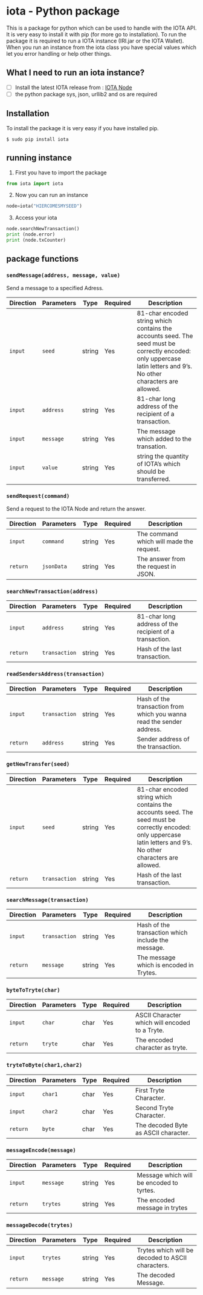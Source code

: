 # iota - Python package

This is a package for python which can be
used to handle with the IOTA API. It is very easy to install it with pip (for more go to installation). To run the  package it is required to run a IOTA instance (IRI.jar or the IOTA Wallet).
When you run an instance from the iota class you have special values which let you error handling or help other things.

## What I need to run an iota instance?

- [ ] Install the latest IOTA release from : [IOTA Node](https://github.com/IOTAledger/iota-gui-beta/releases)
- [ ] the python package sys, json, urllib2 and os are required

## Installation

To install the package it is very easy if you have installed pip.

```ShellSession
$ sudo pip install iota
```

## running instance

1. First you have to import the package 
```Python
from iota import iota
```

2. Now you can run an instance 
```Python
node=iota("HIERCOMESMYSEED")
```

3. Access your iota 
```Python
node.searchNewTransaction()
print (node.error)
print (node.txCounter)
```

## package functions

### `sendMessage(address, message, value)`

Send a message to a specified Adress.

Direction |Parameters | Type | Required | Description
------------ |------------ | ------------- | ------------- | -------------
`input` |`seed` | string | Yes | 81-char encoded string which contains the accounts seed. The seed must be correctly encoded: only uppercase latin letters and 9’s. No other characters are allowed.
`input` |`address` | string | Yes | 81-char long address of the recipient of a transaction.
`input` |`message` | string | Yes | The message which added to the transation.
`input` |`value` | string | Yes | string the quantity of IOTA’s which should be transferred.

### `sendRequest(command)`

Send a request to the IOTA Node and return the answer.

Direction |Parameters | Type | Required | Description
------------ |------------ | ------------- | ------------- | -------------
`input` |`command` | string | Yes | The command which will made the request.
`return` |`jsonData` | string | Yes | The answer from the request in JSON.

### `searchNewTransaction(address)`

Direction |Parameters | Type | Required | Description
------------ |------------ | ------------- | ------------- | -------------
`input` |`address` | string | Yes | 81-char long address of the recipient of a transaction.
`return` |`transaction` | string | Yes | Hash of the last transaction.

### `readSendersAddress(transaction)`

Direction |Parameters | Type | Required | Description
------------ |------------ | ------------- | ------------- | -------------
`input` |`transaction` | string | Yes | Hash of the transaction from which you wanna read the sender address.
`return` |`address` | string | Yes | Sender address of the transaction.

### `getNewTransfer(seed)`

Direction |Parameters | Type | Required | Description
------------ |------------ | ------------- | ------------- | -------------
`input` |`seed` | string | Yes | 81-char encoded string which contains the accounts seed. The seed must be correctly encoded: only uppercase latin letters and 9’s. No other characters are allowed.
`return` |`transaction` | string | Yes | Hash of the last transaction.

### `searchMessage(transaction)`


Direction |Parameters | Type | Required | Description
------------ |------------ | ------------- | ------------- | -------------
`input` |`transaction` | string | Yes | Hash of the transaction which include the message.
`return` |`message` | string | Yes | The message which is encoded in Trytes.

### `byteToTryte(char)`

Direction |Parameters | Type | Required | Description
------------ |------------ | ------------- | ------------- | -------------
`input` |`char` | char | Yes | ASCII Character which will encoded to a Tryte.
`return` |`tryte` | char | Yes | The encoded character as tryte.

### `tryteToByte(char1,char2)`

Direction |Parameters | Type | Required | Description
------------ |------------ | ------------- | ------------- | -------------
`input` |`char1` | char | Yes | First Tryte Character.
`input` |`char2` | char | Yes | Second Tryte Character.
`return` |`byte` | char | Yes | The decoded Byte as ASCII character.

### `messageEncode(message)`

Direction |Parameters | Type | Required | Description
------------ |------------ | ------------- | ------------- | -------------
`input` |`message` | string | Yes | Message which will be encoded to tyrtes.
`return` |`trytes` | string | Yes | The encoded message in trytes

### `messageDecode(trytes)`

Direction |Parameters | Type | Required | Description
------------ |------------ | ------------- | ------------- | -------------
`input` |`trytes` | string | Yes | Trytes which will be decoded to ASCII characters.
`return` |`message` | string | Yes | The decoded Message.
